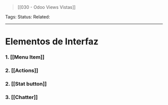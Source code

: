 > [[030 - Odoo Views Vistas]]

Tags: 
Status: 
Related: 

___

# Elementos de Interfaz

### 1. [[Menu Item]]
### 2. [[Actions]]
### 2. [[Stat button]]
### 3. [[Chatter]]